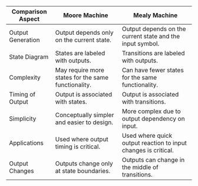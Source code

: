 | Comparison Aspect      | Moore Machine                                                                 | Mealy Machine                                                                                  |
|------------------------|-------------------------------------------------------------------------------|------------------------------------------------------------------------------------------------|
| Output Generation      | Output depends only on the current state.                                      | Output depends on the current state and the input symbol.                                       |
| State Diagram          | States are labeled with outputs.                                               | Transitions are labeled with outputs.                                                          |
| Complexity             | May require more states for the same functionality.                            | Can have fewer states for the same functionality.                                              |
| Timing of Output       | Output is associated with states.                                              | Output is associated with transitions.                                                         |
| Simplicity             | Conceptually simpler and easier to design.                                     | More complex due to output dependency on input.                                                |
| Applications           | Used where output timing is critical.                                          | Used where quick output reaction to input changes is critical.                                 |
| Output Changes         | Outputs change only at state boundaries.                                       | Outputs can change in the middle of transitions.                                               |

